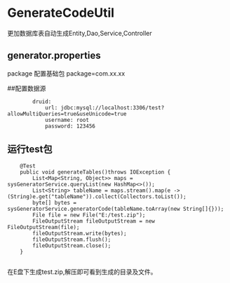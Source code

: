 # GenerateCodeUtil
更加数据库表自动生成Entity,Dao,Service,Controller
## generator.properties
package 配置基础包
package=com.xx.xx


##配置数据源
```
        druid:
            url: jdbc:mysql://localhost:3306/test?allowMultiQueries=true&useUnicode=true
            username: root
            password: 123456
```

## 运行test包
```
	@Test
	public void generateTables()throws IOException {
		List<Map<String, Object>> maps = sysGeneratorService.queryList(new HashMap<>());
		List<String> tableName = maps.stream().map(e -> (String)e.get("tableName")).collect(Collectors.toList());
		byte[] bytes = sysGeneratorService.generatorCode(tableName.toArray(new String[]{}));
		File file = new File("E:/test.zip");
		FileOutputStream fileOutputStream = new FileOutputStream(file);
		fileOutputStream.write(bytes);
		fileOutputStream.flush();
		fileOutputStream.close();
	}
  
```
 在E盘下生成test.zip,解压即可看到生成的目录及文件。
